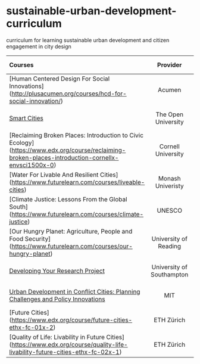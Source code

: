 # sustainable-urban-development-curriculum

curriculum for learning sustainable urban development and citizen engagement in city design

Courses | Provider | Platform | Duration | Effort | Co-learning
:-- | :--: | :--: | :--: | :--: | :--:
[Human Centered Design For Social Innovations] (http://plusacumen.org/courses/hcd-for-social-innovation/) | Acumen | IDEO | 7 weeks | 5 hours p/w |
[Smart Cities](https://www.futurelearn.com/courses/smart-cities) | The Open University | FutureLearn | 6 weeks | 3 hours p/w
[Reclaiming Broken Places: Introduction to Civic Ecology] (https://www.edx.org/course/reclaiming-broken-places-introduction-cornellx-envsci1500x-0) | Cornell University | edX | 6 weeks | 4 hours p/w | [HK](http://www.meetup.com/Green-Sustainable-Living-Hong-Kong/events/232005726/)
[Water For Livable And Resilient Cities] (https://www.futurelearn.com/courses/liveable-cities) | Monash Univeristy | FutureLearn | 7 weeks | 4 hours p/w |
[Climate Justice: Lessons From the Global South] (https://www.futurelearn.com/courses/climate-justice) | UNESCO | FutureLearn | 4 weeks | 2 hours p/w |
[Our Hungry Planet: Agriculture, People and Food Security] (https://www.futurelearn.com/courses/our-hungry-planet) | University of Reading | FutureLearn | 4 weeks | 2 hours p/w |
[Developing Your Research Project](https://www.futurelearn.com/courses/research-project) | University of Southampton | FutureLearn | 8 weeks | 1 hour p/w |
[Urban Development in Conflict Cities: Planning Challenges and Policy Innovations](http://ocw.mit.edu/courses/urban-studies-and-planning/11-488-urban-development-in-conflict-cities-planning-challenges-and-policy-innovations-fall-2015/index.htm) | MIT | Open Courseware | 12 weeks | 3 hours p/w | 
[Future Cities] (https://www.edx.org/course/future-cities-ethx-fc-01x-2) | ETH Zürich | edX | 10 weeks | 3 hours p/w | 
[Quality of Life: Livability in Future Cities] (https://www.edx.org/course/quality-life-livability-future-cities-ethx-fc-02x-1) | ETH Zürich | edX | 11 weeks | 3 hours p/w |

